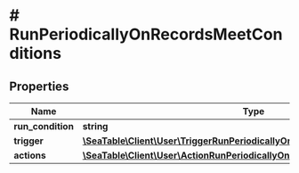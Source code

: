 # # RunPeriodicallyOnRecordsMeetConditions

## Properties

Name | Type | Description | Notes
------------ | ------------- | ------------- | -------------
**run_condition** | **string** |  | [optional]
**trigger** | [**\SeaTable\Client\User\TriggerRunPeriodicallyOnRecordsMeetPerMonthTrigger**](TriggerRunPeriodicallyOnRecordsMeetPerMonthTrigger.md) |  | [optional]
**actions** | [**\SeaTable\Client\User\ActionRunPeriodicallyOnRecordsInner[]**](ActionRunPeriodicallyOnRecordsInner.md) |  | [optional]

